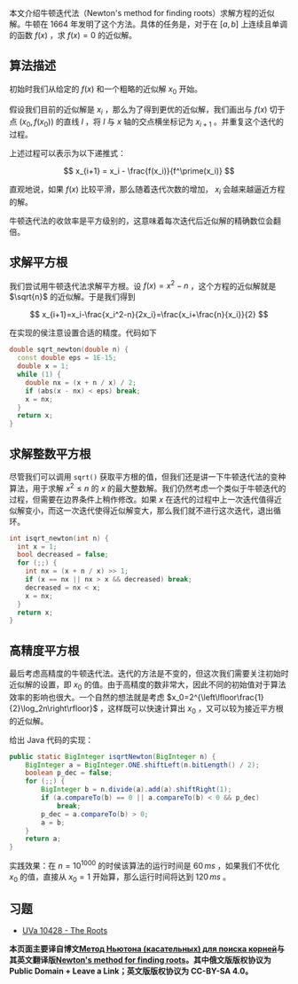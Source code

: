 本文介绍牛顿迭代法（Newton's method for finding roots）求解方程的近似解。牛顿在 1664 年发明了这个方法。具体的任务是，对于在 $[a,b]$ 上连续且单调的函数 $f(x)$ ，求 $f(x)=0$ 的近似解。

## 算法描述

初始时我们从给定的 $f(x)$ 和一个粗略的近似解 $x_0$ 开始。

假设我们目前的近似解是 $x_i$ ，那么为了得到更优的近似解，我们画出与 $f(x)$ 切于点 $(x_0,f(x_0))$ 的直线 $l$ ，将 $l$ 与 $x$ 轴的交点横坐标记为 $x_{i+1}$ 。并重复这个迭代的过程。

上述过程可以表示为以下递推式：

$$
 x_{i+1} = x_i - \frac{f(x_i)}{f^\prime(x_i)}
$$

直观地说，如果 $f(x)$ 比较平滑，那么随着迭代次数的增加， $x_i$ 会越来越逼近方程的解。

牛顿迭代法的收敛率是平方级别的，这意味着每次迭代后近似解的精确数位会翻倍。

## 求解平方根

我们尝试用牛顿迭代法求解平方根。设 $f(x)=x^2-n$ ，这个方程的近似解就是 $\sqrt{n}$ 的近似解。于是我们得到

$$
x_{i+1}=x_i-\frac{x_i^2-n}{2x_i}=\frac{x_i+\frac{n}{x_i}}{2}
$$

在实现的侯注意设置合适的精度。代码如下

```cpp
double sqrt_newton(double n) {
  const double eps = 1E-15;
  double x = 1;
  while (1) {
    double nx = (x + n / x) / 2;
    if (abs(x - nx) < eps) break;
    x = nx;
  }
  return x;
}
```

## 求解整数平方根

尽管我们可以调用 `sqrt()` 获取平方根的值，但我们还是讲一下牛顿迭代法的变种算法，用于求解 $x^2\le n$ 的 $x$ 的最大整数解。我们仍然考虑一个类似于牛顿迭代的过程，但需要在边界条件上稍作修改。如果 $x$ 在迭代的过程中上一次迭代值得近似解变小，而这一次迭代使得近似解变大，那么我们就不进行这次迭代，退出循环。

```cpp
int isqrt_newton(int n) {
  int x = 1;
  bool decreased = false;
  for (;;) {
    int nx = (x + n / x) >> 1;
    if (x == nx || nx > x && decreased) break;
    decreased = nx < x;
    x = nx;
  }
  return x;
}
```

## 高精度平方根

最后考虑高精度的牛顿迭代法。迭代的方法是不变的，但这次我们需要关注初始时近似解的设置，即 $x_0$ 的值。由于高精度的数非常大，因此不同的初始值对于算法效率的影响也很大。一个自然的想法就是考虑 $x_0=2^{\left\lfloor\frac{1}{2}\log_2n\right\rfloor}$ ，这样既可以快速计算出 $x_0$ ，又可以较为接近平方根的近似解。

给出 Java 代码的实现：

```java
public static BigInteger isqrtNewton(BigInteger n) {
	BigInteger a = BigInteger.ONE.shiftLeft(n.bitLength() / 2);
	boolean p_dec = false;
	for (;;) {
		BigInteger b = n.divide(a).add(a).shiftRight(1);
		if (a.compareTo(b) == 0 || a.compareTo(b) < 0 && p_dec)
			break;
		p_dec = a.compareTo(b) > 0;
		a = b;
	}
	return a;
}
```

实践效果：在 $n=10^{1000}$ 的时侯该算法的运行时间是 $60\,ms$ ，如果我们不优化 $x_0$ 的值，直接从 $x_0=1$ 开始算，那么运行时间将达到 $120\,ms$ 。

## 习题

-   [UVa 10428 - The Roots](https://uva.onlinejudge.org/index.php?option=com_onlinejudge&Itemid=8&category=16&page=show_problem&problem=1369)

 **本页面主要译自博文[Метод Ньютона (касательных) для поиска корней](http://e-maxx.ru/algo/roots_newton)与其英文翻译版[Newton's method for finding roots](https://cp-algorithms.com/num_methods/roots_newton.html)。其中俄文版版权协议为 Public Domain + Leave a Link；英文版版权协议为 CC-BY-SA 4.0。** 
